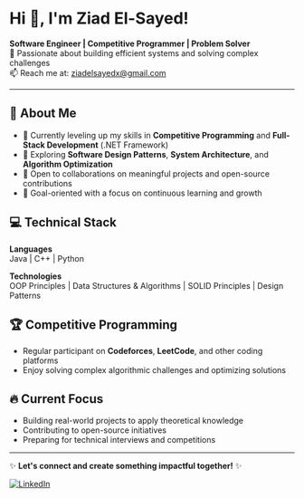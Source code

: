 # Hi 👋, I'm Ziad El-Sayed!

**Software Engineer | Competitive Programmer | Problem Solver**  
📍 Passionate about building efficient systems and solving complex challenges  
📫 Reach me at: [ziadelsayedx@gmail.com](mailto:ziadelsayedx@gmail.com)

---

## 🚀 About Me

- 🔭 Currently leveling up my skills in **Competitive Programming** and **Full-Stack Development** (.NET Framework)
- 🌱 Exploring **Software Design Patterns**, **System Architecture**, and **Algorithm Optimization**
- 🤝 Open to collaborations on meaningful projects and open-source contributions
- 🎯 Goal-oriented with a focus on continuous learning and growth

## 💻 Technical Stack

**Languages**  
Java | C++ | Python

**Technologies**  
OOP Principles | Data Structures & Algorithms | SOLID Principles | Design Patterns

## 🏆 Competitive Programming

- Regular participant on **Codeforces**, **LeetCode**, and other coding platforms
- Enjoy solving complex algorithmic challenges and optimizing solutions

## 🔥 Current Focus

- Building real-world projects to apply theoretical knowledge
- Contributing to open-source initiatives
- Preparing for technical interviews and competitions

---

✨ **Let's connect and create something impactful together!** ✨

[![LinkedIn](https://img.shields.io/badge/LinkedIn-Connect-%230A66C2?logo=linkedin)](https://linkedin.com/in//ziad-el-sayed1/) 
